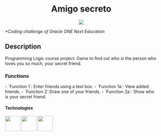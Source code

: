 <h1 align="center"> Amigo secreto </h1>
<p align="center">
   <img src="https://github.com/user-attachments/assets/10e9c9fd-0123-43cd-b4ac-cfa3b896704a">
   </p>

<em>*Coding challenge of Oracle ONE Next Education </em>

<h2> Description </h2>
<p>Programming Logic course project: Game to find out who is the person who loves you so much, your secret friend.</p>


<h3> Functions </h3>
  - `Function 1`: Enter friends using a text box.
  - `Function 1a`: View added friends.
  - `Function 2`:Draw one of your friends.
  - `Function 2a`: Show who is your secret friend.

<h4> Technologies </h4>
<p>
   <img width="50" height="50" src="https://github.com/user-attachments/assets/3c954db0-5f67-4e4a-a888-bf4208067f7a">
   <img width="50" height="50" src="https://github.com/user-attachments/assets/6bbee8ae-6c0b-42a7-b52f-20d391e5a025">
   <img width="50" height="50" src="https://github.com/user-attachments/assets/c800c644-aa4e-4396-9d9a-ba8bc6c508f3">
</p>
